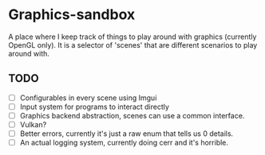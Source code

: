 # Graphics-sandbox
A place where I keep track of things to play around with graphics (currently OpenGL only). 
It is a selector of 'scenes' that are different scenarios to play around with.

## TODO
- [ ] Configurables in every scene using Imgui
- [ ] Input system for programs to interact directly
- [ ] Graphics backend abstraction, scenes can use a common interface.
- [ ] Vulkan?
- [ ] Better errors, currently it's just a raw enum that tells us 0 details.
- [ ] An actual logging system, currently doing cerr and it's horrible.
